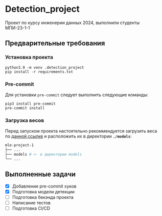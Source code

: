 # Detection_project

Проект по курсу инженерии данных 2024, выполнили студенты МПИ-23-1-1

## Предварительные требования

### Установка проекта

```shell
python3.9 -m venv .detection_project
pip install -r requirements.txt
```

### Pre-commit

Для установки `pre-commit` следует выполнить следующие команды:

```shell
pip3 install pre-commit
pre-commit install
```

### Загрузка весов

Перед запуском проекта настоятельно рекоммендуется загрузить веса по [данной ссылке](https://github.com/ultralytics/assets/releases/download/v8.2.0/yolov8x.pt) и расположить их в директории **`./models`**:

```bash
mle-project-1
├── ...
├── models # <- в директории models
└── ...
```

## Выполненные задачи

- [x] Добавление pre-commit хуков
- [x] Подготовка модели детекции
- [ ] Подготовка бекэнда проекта
- [ ] Написание тестов
- [ ] Подготовка CI/CD
